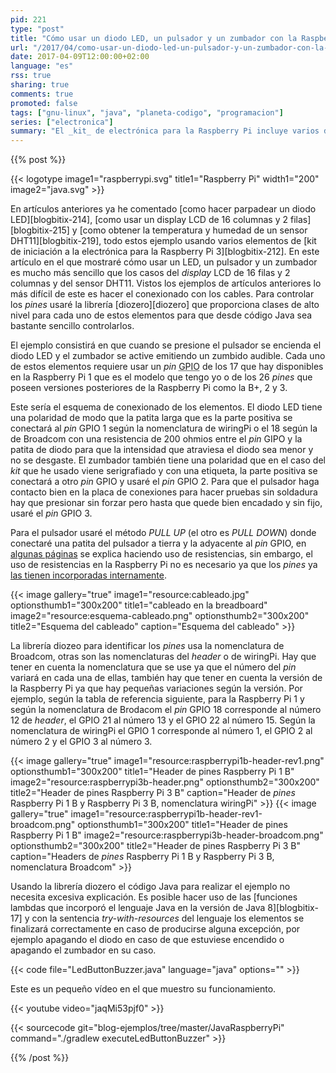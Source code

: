```yaml
---
pid: 221
type: "post"
title: "Cómo usar un diodo LED, un pulsador y un zumbador con la Raspberry Pi y Java"
url: "/2017/04/como-usar-un-diodo-led-un-pulsador-y-un-zumbador-con-la-raspberry-pi-y-java/"
date: 2017-04-09T12:00:00+02:00
language: "es"
rss: true
sharing: true
comments: true
promoted: false
tags: ["gnu-linux", "java", "planeta-codigo", "programacion"]
series: ["electronica"]
summary: "El _kit_ de electrónica para la Raspberry Pi incluye varios dispositivos controlables con lo _pines_ GPIO. En el caso de este ejemplo usaré un diodo LED, un zumbador y un pulsador para crear un ejemplo en el que el diodo LED se enciendan y el zumbador emita un sonido cuando el pulsador se active."
---
```


{{% post %}}

{{< logotype image1="raspberrypi.svg" title1="Raspberry Pi" width1="200" image2="java.svg" >}}

En artículos anteriores ya he comentado [como hacer parpadear un diodo LED][blogbitix-214], [como usar un display LCD de 16 columnas y 2 filas][blogbitix-215] y [como obtener la temperatura y humedad de un sensor DHT11][blogbitix-219], todo estos ejemplo usando varios elementos de [kit de iniciación a la electrónica para la Raspberry Pi 3][blogbitix-212]. En este artículo en el que mostraré cómo usar un LED, un pulsador y un zumbador es mucho más sencillo que los casos del _display_ LCD de 16 filas y 2 columnas y del sensor DHT11. Vistos los ejemplos de artículos anteriores lo más difícil de este es hacer el conexionado con los cables. Para controlar los _pines_ usaré la librería [diozero][diozero] que proporciona clases de alto nivel para cada uno de estos elementos para que desde código Java sea bastante sencillo controlarlos.

El ejemplo consistirá en que cuando se presione el pulsador se encienda el diodo LED y el zumbador se active emitiendo un zumbido audible. Cada uno de estos elementos requiere usar un _pin_ <abbr title="General Purpose Input Output">GPIO</abbr> de los 17 que hay disponibles en la Raspberry Pi 1 que es el modelo que tengo yo o de los 26 _pines_ que poseen versiones posteriores de la Raspberry Pi como la B+, 2 y 3.

Este sería el esquema de conexionado de los elementos. El diodo LED tiene una polaridad de modo que la patita larga que es la parte positiva se conectará al _pin_ GPIO 1 según la nomenclatura de wiringPi o el 18 según la de Broadcom con una resistencia de 200 ohmios entre el _pin_ GIPO y la patita de diodo para que la intensidad que atraviesa el diodo sea menor y no se desgaste. El zumbador también tiene una polaridad que en el caso del _kit_ que he usado viene serigrafiado y con una etiqueta, la parte positiva se conectará a otro _pin_ GPIO y usaré el _pin_ GPIO 2. Para que el pulsador haga contacto bien en la placa de conexiones para hacer pruebas sin soldadura hay que presionar sin forzar pero hasta que quede bien encadado y sin fijo, usaré el _pin_ GPIO 3.

Para el pulsador usaré el método _PULL UP_ (el otro es _PULL DOWN_) donde conectaré una patita del pulsador a tierra y la adyacente al _pin_ GPIO, en [algunas páginas](https://grantwinney.com/using-pullup-and-pulldown-resistors-on-the-raspberry-pi/) se explica haciendo uso de resistencias, sin embargo, el uso de resistencias en la Raspberry Pi no es necesario ya que los _pines_ ya [las tienen incorporadas internamente](https://projects.drogon.net/raspberry-pi/wiringpi/special-pin-functions/).

{{< image
    gallery="true"
    image1="resource:cableado.jpg" optionsthumb1="300x200" title1="cableado en la breadboard"
    image2="resource:esquema-cableado.png" optionsthumb2="300x200" title2="Esquema del cableado"
    caption="Esquema del cableado" >}}

La librería diozeo para identificar los _pines_ usa la nomenclatura de Broadcom, otras son las nomenclaturas del _header_ o de wiringPi. Hay que tener en cuenta la nomenclatura que se use ya que el número del _pin_ variará en cada una de ellas, también hay que tener en cuenta la versión de la Raspberry Pi ya que hay pequeñas variaciones según la versión. Por ejemplo, según la tabla de referencia siguiente, para la Raspberry Pi 1 y según la nomenclatura de Brodacom el _pin_ GPIO 18 corresponde al número 12 de _header_, el GPIO 21 al número 13 y el GPIO 22 al número 15. Según la nomenclatura de wiringPi el GPIO 1 corresponde al número 1, el GPIO 2 al número 2 y el GPIO 3 al número 3.

{{< image
    gallery="true"
    image1="resource:raspberrypi1b-header-rev1.png" optionsthumb1="300x200" title1="Header de pines Raspberry Pi 1 B"
    image2="resource:raspberrypi3b-header.png" optionsthumb2="300x200" title2="Header de pines Raspberry Pi 3 B"
    caption="Header de _pines_ Raspberry Pi 1 B y Raspberry Pi 3 B, nomenclatura wiringPi" >}}
{{< image
    gallery="true"
    image1="resource:raspberrypi1b-header-rev1-broadcom.png" optionsthumb1="300x200" title1="Header de pines Raspberry Pi 1 B"
    image2="resource:raspberrypi3b-header-broadcom.png" optionsthumb2="300x200" title2="Header de pines Raspberry Pi 3 B"
    caption="Headers de _pines_ Raspberry Pi 1 B y Raspberry Pi 3 B, nomenclatura Broadcom" >}}

Usando la librería diozero el código Java para realizar el ejemplo no necesita excesiva explicación. Es posible hacer uso de las [funciones lambdas que incorporó el lenguaje Java en la versión de Java 8][blogbitix-17] y con la sentencia _try-with-resources_ del lenguaje los elementos se finalizará correctamente en caso de producirse alguna excepción, por ejemplo apagando el diodo en caso de que estuviese encendido o apagando el zumbador en su caso.

{{< code file="LedButtonBuzzer.java" language="java" options="" >}}

Este es un pequeño vídeo en el que muestro su funcionamiento.


{{< youtube video="jaqMi53pjf0" >}}

{{< sourcecode git="blog-ejemplos/tree/master/JavaRaspberryPi" command="./gradlew executeLedButtonBuzzer" >}}

{{% /post %}}

